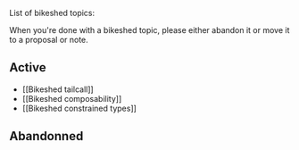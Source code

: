 List of bikeshed topics:

When you're done with a bikeshed topic, please either abandon it or move it to a proposal or note.

## Active

* [[Bikeshed tailcall]]
* [[Bikeshed composability]]
* [[Bikeshed constrained types]]

## Abandonned
